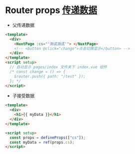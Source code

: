 # Router props [传递数据](https://cn.vuejs.org/guide/components/props.html)

- 父传递数据

```html
<template>
  <div>
    <NuxtPage :cs="'测试测试'"> </NuxtPage>
    <!-- <button @click="change">点击切换显示</button> -->
  </div>
</template>
<script setup>
  // 自动显示 pages/index 文件夹下 index.vue 组件
  /* const change = () => {
    $router.push({ path: "/test" });
  }; */
</script>
```

- 子接受数据

```html
<template>
  <div>
    <h1>{{ myData }}</h1>
  </div>
</template>

<script setup>
  const props = defineProps(["cs"]);
  const myData = ref(props.cs);
</script>
```
